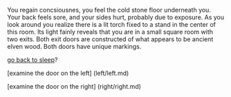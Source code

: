 You regain concsiousnes, you feel the cold stone floor underneath you.
Your back feels sore, and your sides hurt, probably due to exposure.
As you look around you realize there is a lit torch fixed to a stand
in the center of this room. Its light fainly reveals that you are in 
a small square room with two exits. Both exit doors are constructed 
of what appears to be ancient elven wood. Both doors have unique markings.


[go back to sleep](death/end.md)?

[examine the door on the left] (left/left.md)

[examine the door on the right] (right/right.md)

